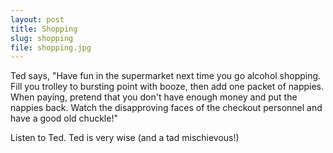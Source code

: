 ```yaml
---
layout: post
title: Shopping
slug: shopping
file: shopping.jpg
---
```


Ted says, "Have fun in the supermarket next time you go alcohol shopping. Fill you trolley to bursting point with booze, then add one packet of nappies. When paying, pretend that you don't have enough money and put the nappies back. Watch the disapproving faces of the checkout personnel and have a good old chuckle!"

Listen to Ted.
Ted is very wise (and a tad mischievous!)